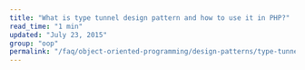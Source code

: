 ```yaml
---
title: "What is type tunnel design pattern and how to use it in PHP?"
read_time: "1 min"
updated: "July 23, 2015"
group: "oop"
permalink: "/faq/object-oriented-programming/design-patterns/type-tunnel/"
---
```


